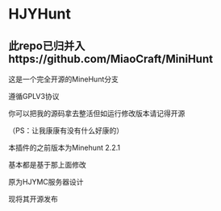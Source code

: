 # HJYHunt

## 此repo已归并入https://github.com/MiaoCraft/MiniHunt

这是一个完全开源的MineHunt分支

遵循GPLV3协议

你可以把我的源码拿去整活但如运行修改版本请记得开源

（PS：让我康康有没有什么好康的）

本插件的之前版本为Minehunt 2.2.1

基本都是基于那上面修改

原为HJYMC服务器设计

现将其开源发布 
